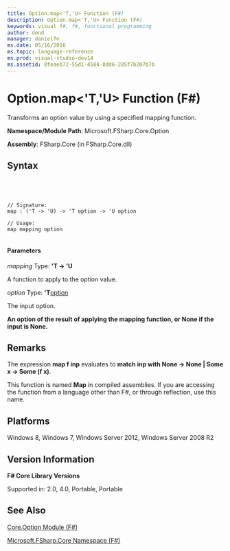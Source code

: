 ```yaml
---
title: Option.map<'T,'U> Function (F#)
description: Option.map<'T,'U> Function (F#)
keywords: visual f#, f#, functional programming
author: dend
manager: danielfe
ms.date: 05/16/2016
ms.topic: language-reference
ms.prod: visual-studio-dev14
ms.assetid: 8feaeb72-55d1-4584-8dd6-285f7b207b7b 
---
```


# Option.map<'T,'U> Function (F#)

Transforms an option value by using a specified mapping function.

**Namespace/Module Path**: Microsoft.FSharp.Core.Option

**Assembly**: FSharp.Core (in FSharp.Core.dll)


## Syntax



```




// Signature:
map : ('T -> 'U) -> 'T option -> 'U option

// Usage:
map mapping option


```





#### Parameters
*mapping*
Type: **'T -&gt; 'U**


A function to apply to the option value.


*option*
Type: **'T**[option](http://msdn.microsoft.com/en-us/library/b08add48-34bf-4410-80a1-ef6a8daddc58)


The input option.



**An option of the result of applying the mapping function, or None if the input is None.**
## Remarks
The expression **map f inp** evaluates to **match inp with None -&gt; None | Some x -&gt; Some (f x)**.

This function is named **Map** in compiled assemblies. If you are accessing the function from a language other than F#, or through reflection, use this name.


## Platforms
Windows 8, Windows 7, Windows Server 2012, Windows Server 2008 R2


## Version Information
**F# Core Library Versions**

Supported in: 2.0, 4.0, Portable, Portable




## See Also
[Core.Option Module &#40;F&#35;&#41;](Core.Option-Module-%5BFSharp%5D.md)

[Microsoft.FSharp.Core Namespace &#40;F&#35;&#41;](Microsoft.FSharp.Core-Namespace-%5BFSharp%5D.md)


